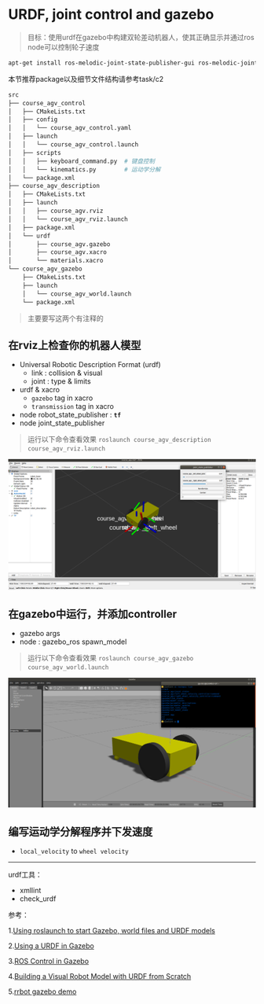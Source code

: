 # URDF, joint control and gazebo

>  目标：使用urdf在gazebo中构建双轮差动机器人，使其正确显示并通过ros node可以控制轮子速度

```bash
apt-get install ros-melodic-joint-state-publisher-gui ros-melodic-joint-state-controller ros-melodic-controller-manager ros-melodic-gazebo-ros-pkgs ros-melodic-gazebo-ros-control 
```

本节推荐package以及细节文件结构请参考task/c2

```bash
src
├── course_agv_control
│   ├── CMakeLists.txt
│   ├── config
│   │   └── course_agv_control.yaml
│   ├── launch
│   │   └── course_agv_control.launch
│   ├── scripts
│   │   ├── keyboard_command.py  # 键盘控制
│   │   └── kinematics.py        # 运动学分解
│   └── package.xml
├── course_agv_description
│   ├── CMakeLists.txt
│   ├── launch
│   │   ├── course_agv.rviz
│   │   └── course_agv_rviz.launch
│   ├── package.xml
│   └── urdf
│       ├── course_agv.gazebo
│       ├── course_agv.xacro
│       └── materials.xacro
└── course_agv_gazebo
    ├── CMakeLists.txt
    ├── launch
    │   └── course_agv_world.launch
    └── package.xml
```
> 主要要写这两个有注释的


## 在rviz上检查你的机器人模型

* Universal Robotic Description Format (urdf)
  * link : collision & visual
  * joint : type & limits
* urdf & xacro
  * `gazebo` tag in xacro
  * `transmission` tag in xacro
* node robot_state_publisher : **`tf`**
* node joint_state_publisher

> 运行以下命令查看效果
> `roslaunch course_agv_description course_agv_rviz.launch`

![c2_1_rviz](images/c2_1.png)

## 在gazebo中运行，并添加controller

* gazebo args
* node : gazebo_ros spawn_model

> 运行以下命令查看效果
> `roslaunch course_agv_gazebo course_agv_world.launch`

![c2_2_gazebo](images/c2_2.png)

## 编写运动学分解程序并下发速度

* `local_velocity` to `wheel velocity`

---
urdf工具：

- xmllint
- check_urdf

参考：

1.[Using roslaunch to start Gazebo, world files and URDF models](http://gazebosim.org/tutorials?tut=ros_roslaunch&cat=connect_ros)

2.[Using a URDF in Gazebo](http://gazebosim.org/tutorials/?tut=ros_urdf)

3.[ROS Control in Gazebo](http://gazebosim.org/tutorials/?tut=ros_control)

4.[Building a Visual Robot Model with URDF from Scratch](http://wiki.ros.org/urdf/Tutorials/Building%20a%20Visual%20Robot%20Model%20with%20URDF%20from%20Scratch)

5.[rrbot gazebo demo](https://github.com/ros-simulation/gazebo_ros_demos)

